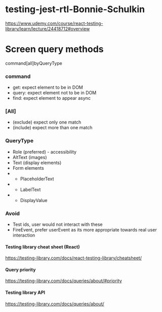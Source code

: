 # testing-jest-rtl-Bonnie-Schulkin
https://www.udemy.com/course/react-testing-library/learn/lecture/24418712#overview


# Screen query methods
command[all]byQueryType

### command
- get: expect element to be in DOM
- query: expect element not to be in DOM
- find: expect element to appear async

### [All]
- (exclude) expect only one match
- (include) expect more than one match

### QueryType
- Role (preferred) - accessibility
- AltText (images)
- Text (display elements)
- Form elements
- - PlaceholderText
- - LabelText
- - DisplayValue

### Avoid
- Test ids, user would not interact with these
- FireEvent, prefer userEvent as its more appropriate towards real user interaction

#### Testing library cheat sheet (React)
https://testing-library.com/docs/react-testing-library/cheatsheet/

#### Query priority
https://testing-library.com/docs/queries/about/#priority

#### Testing library API
https://testing-library.com/docs/queries/about/